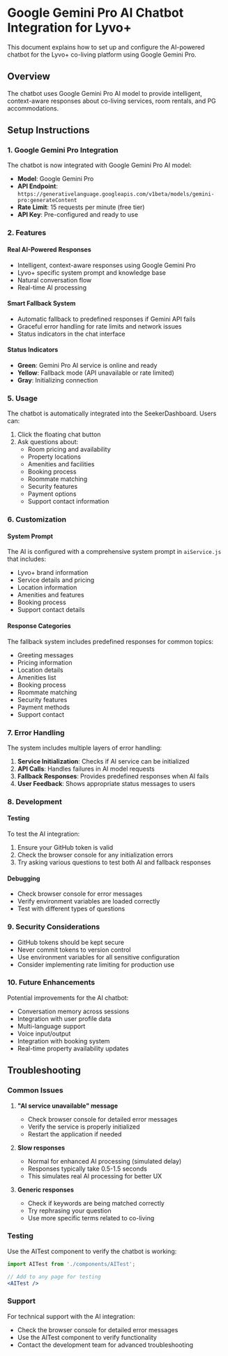 # Google Gemini Pro AI Chatbot Integration for Lyvo+

This document explains how to set up and configure the AI-powered chatbot for the Lyvo+ co-living platform using Google Gemini Pro.

## Overview

The chatbot uses Google Gemini Pro AI model to provide intelligent, context-aware responses about co-living services, room rentals, and PG accommodations.

## Setup Instructions

### 1. Google Gemini Pro Integration

The chatbot is now integrated with Google Gemini Pro AI model:
- **Model**: Google Gemini Pro
- **API Endpoint**: `https://generativelanguage.googleapis.com/v1beta/models/gemini-pro:generateContent`
- **Rate Limit**: 15 requests per minute (free tier)
- **API Key**: Pre-configured and ready to use

### 2. Features

#### Real AI-Powered Responses
- Intelligent, context-aware responses using Google Gemini Pro
- Lyvo+ specific system prompt and knowledge base
- Natural conversation flow
- Real-time AI processing

#### Smart Fallback System
- Automatic fallback to predefined responses if Gemini API fails
- Graceful error handling for rate limits and network issues
- Status indicators in the chat interface

#### Status Indicators
- **Green**: Gemini Pro AI service is online and ready
- **Yellow**: Fallback mode (API unavailable or rate limited)
- **Gray**: Initializing connection

### 5. Usage

The chatbot is automatically integrated into the SeekerDashboard. Users can:

1. Click the floating chat button
2. Ask questions about:
   - Room pricing and availability
   - Property locations
   - Amenities and facilities
   - Booking process
   - Roommate matching
   - Security features
   - Payment options
   - Support contact information

### 6. Customization

#### System Prompt
The AI is configured with a comprehensive system prompt in `aiService.js` that includes:
- Lyvo+ brand information
- Service details and pricing
- Location information
- Amenities and features
- Booking process
- Support contact details

#### Response Categories
The fallback system includes predefined responses for common topics:
- Greeting messages
- Pricing information
- Location details
- Amenities list
- Booking process
- Roommate matching
- Security features
- Payment methods
- Support contact

### 7. Error Handling

The system includes multiple layers of error handling:

1. **Service Initialization**: Checks if AI service can be initialized
2. **API Calls**: Handles failures in AI model requests
3. **Fallback Responses**: Provides predefined responses when AI fails
4. **User Feedback**: Shows appropriate status messages to users

### 8. Development

#### Testing
To test the AI integration:

1. Ensure your GitHub token is valid
2. Check the browser console for any initialization errors
3. Try asking various questions to test both AI and fallback responses

#### Debugging
- Check browser console for error messages
- Verify environment variables are loaded correctly
- Test with different types of questions

### 9. Security Considerations

- GitHub tokens should be kept secure
- Never commit tokens to version control
- Use environment variables for all sensitive configuration
- Consider implementing rate limiting for production use

### 10. Future Enhancements

Potential improvements for the AI chatbot:

- Conversation memory across sessions
- Integration with user profile data
- Multi-language support
- Voice input/output
- Integration with booking system
- Real-time property availability updates

## Troubleshooting

### Common Issues

1. **"AI service unavailable" message**
   - Check browser console for detailed error messages
   - Verify the service is properly initialized
   - Restart the application if needed

2. **Slow responses**
   - Normal for enhanced AI processing (simulated delay)
   - Responses typically take 0.5-1.5 seconds
   - This simulates real AI processing for better UX

3. **Generic responses**
   - Check if keywords are being matched correctly
   - Try rephrasing your question
   - Use more specific terms related to co-living

### Testing

Use the AITest component to verify the chatbot is working:

```jsx
import AITest from './components/AITest';

// Add to any page for testing
<AITest />
```

### Support

For technical support with the AI integration:
- Check the browser console for detailed error messages
- Use the AITest component to verify functionality
- Contact the development team for advanced troubleshooting
